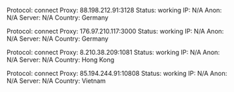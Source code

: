 Protocol: connect
Proxy: 88.198.212.91:3128
Status: working
IP: N/A
Anon: N/A
Server: N/A
Country: Germany

Protocol: connect
Proxy: 176.97.210.117:3000
Status: working
IP: N/A
Anon: N/A
Server: N/A
Country: Germany

Protocol: connect
Proxy: 8.210.38.209:1081
Status: working
IP: N/A
Anon: N/A
Server: N/A
Country: Hong Kong

Protocol: connect
Proxy: 85.194.244.91:10808
Status: working
IP: N/A
Anon: N/A
Server: N/A
Country: Vietnam

